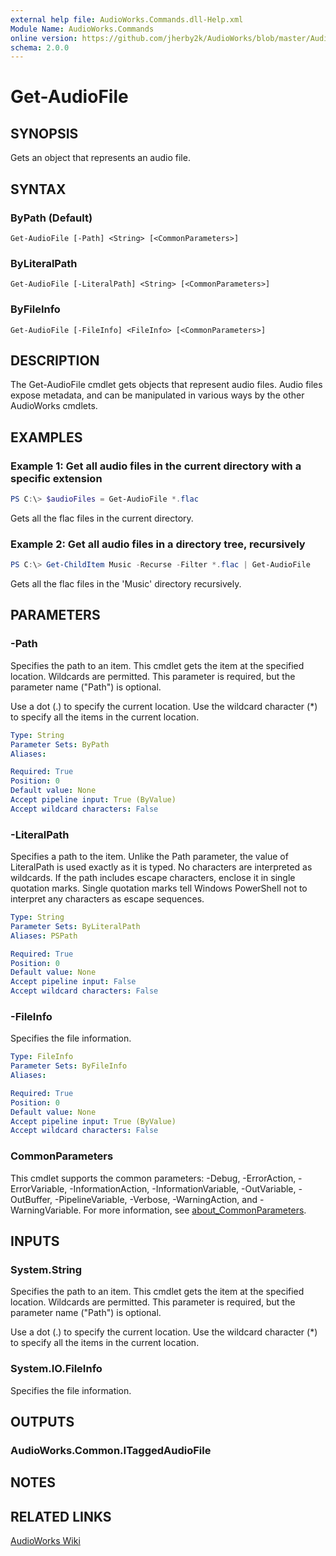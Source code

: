 ```yaml
---
external help file: AudioWorks.Commands.dll-Help.xml
Module Name: AudioWorks.Commands
online version: https://github.com/jherby2k/AudioWorks/blob/master/AudioWorks/src/AudioWorks.Commands/docs/Get-AudioFile.md
schema: 2.0.0
---
```


# Get-AudioFile

## SYNOPSIS
Gets an object that represents an audio file.

## SYNTAX

### ByPath (Default)
```
Get-AudioFile [-Path] <String> [<CommonParameters>]
```

### ByLiteralPath
```
Get-AudioFile [-LiteralPath] <String> [<CommonParameters>]
```

### ByFileInfo
```
Get-AudioFile [-FileInfo] <FileInfo> [<CommonParameters>]
```

## DESCRIPTION
The Get-AudioFile cmdlet gets objects that represent audio files. Audio files expose metadata, and can be manipulated in various ways by the other AudioWorks cmdlets.

## EXAMPLES

### Example 1: Get all audio files in the current directory with a specific extension
```powershell
PS C:\> $audioFiles = Get-AudioFile *.flac
```

Gets all the flac files in the current directory.

### Example 2: Get all audio files in a directory tree, recursively
```powershell
PS C:\> Get-ChildItem Music -Recurse -Filter *.flac | Get-AudioFile
```

Gets all the flac files in the 'Music' directory recursively.

## PARAMETERS

### -Path
Specifies the path to an item.
This cmdlet gets the item at the specified location.
Wildcards are permitted.
This parameter is required, but the parameter name ("Path") is optional.

Use a dot (.) to specify the current location.
Use the wildcard character (*) to specify all the items in the current location.

```yaml
Type: String
Parameter Sets: ByPath
Aliases:

Required: True
Position: 0
Default value: None
Accept pipeline input: True (ByValue)
Accept wildcard characters: False
```

### -LiteralPath
Specifies a path to the item.
Unlike the Path parameter, the value of LiteralPath is used exactly as it is typed.
No characters are interpreted as wildcards.
If the path includes escape characters, enclose it in single quotation marks.
Single quotation marks tell Windows PowerShell not to interpret any characters as escape sequences.

```yaml
Type: String
Parameter Sets: ByLiteralPath
Aliases: PSPath

Required: True
Position: 0
Default value: None
Accept pipeline input: False
Accept wildcard characters: False
```

### -FileInfo
Specifies the file information.

```yaml
Type: FileInfo
Parameter Sets: ByFileInfo
Aliases:

Required: True
Position: 0
Default value: None
Accept pipeline input: True (ByValue)
Accept wildcard characters: False
```

### CommonParameters
This cmdlet supports the common parameters: -Debug, -ErrorAction, -ErrorVariable, -InformationAction, -InformationVariable, -OutVariable, -OutBuffer, -PipelineVariable, -Verbose, -WarningAction, and -WarningVariable. For more information, see [about_CommonParameters](http://go.microsoft.com/fwlink/?LinkID=113216).

## INPUTS

### System.String
Specifies the path to an item.
This cmdlet gets the item at the specified location.
Wildcards are permitted.
This parameter is required, but the parameter name ("Path") is optional.

Use a dot (.) to specify the current location.
Use the wildcard character (*) to specify all the items in the current location.

### System.IO.FileInfo
Specifies the file information.

## OUTPUTS

### AudioWorks.Common.ITaggedAudioFile
## NOTES

## RELATED LINKS

[AudioWorks Wiki](https://github.com/jherby2k/AudioWorks/wiki)
